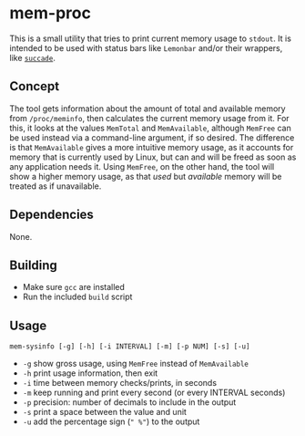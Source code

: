 # mem-proc

This is a small utility that tries to print current memory usage to `stdout`.
It is intended to be used with status bars like `Lemonbar` and/or their 
wrappers, like [`succade`](https://github.com/domsson/succade).

## Concept 

The tool gets information about the amount of total and available memory from 
`/proc/meminfo`, then calculates the current memory usage from it. For this, it 
looks at the values `MemTotal` and `MemAvailable`, although `MemFree` can be 
used instead via a command-line argument, if so desired. The difference is that 
`MemAvailable` gives a more intuitive memory usage, as it accounts for memory 
that is currently used by Linux, but can and will be freed as soon as any 
application needs it. Using `MemFree`, on the other hand, the tool will show a 
higher memory usage, as that _used_ but _available_ memory will be treated as 
if unavailable.

## Dependencies

None.

## Building

- Make sure `gcc` are installed
- Run the included `build` script

## Usage

    mem-sysinfo [-g] [-h] [-i INTERVAL] [-m] [-p NUM] [-s] [-u]

- `-g` show gross usage, using `MemFree` instead of `MemAvailable`
- `-h` print usage information, then exit
- `-i` time between memory checks/prints, in seconds
- `-m` keep running and print every second (or every INTERVAL seconds)
- `-p` precision: number of decimals to include in the output
- `-s` print a space between the value and unit
- `-u` add the percentage sign (`" %"`) to the output

